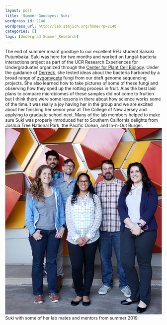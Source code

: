 ```yaml
---
layout: post
title: 'Summer Goodbyes: Suki'
wordpress_id: 2140
wordpress_url: http://lab.stajich.org/home/?p=2140
categories: []
tags: [Undergrad Summer_Research]
---
```

The end of summer meant goodbye to our excellent REU student Saisuki Putumbaka. Suki was here for two months and worked on fungal-bacteria interactions project as part of the UCR Research Experiences for Undergraduates organized through the [Center for Plant Cell Biology](https://cepceb.ucr.edu/reu/). Under the guidance of [Derreck ](http://lab.stajich.org/home/people/derreck-carter-house/)&nbsp;she tested ideas about the bacteria harbored by a broad range of [zygomycete](http://zygolife.org) fungi from our draft genome sequencing projects. She also learned how to take pictures of some of these fungi and observing how they sped up the rotting process in fruit. Alas the best laid plans to compare microbiomes of these samples did not come to fruition but I think there were some lessons in there about how science works some of the time.It was really a joy having her in the group and we are excited about her finishing her senior year at The College of New Jersey and applying to graduate school next. Many of the lab members helped to make sure Suki was properly introduced her to Southern California delights from Joshua Tree National Park, the Pacific Ocean, and In-n-Out Burger.
![Saisuki and some of the lab members](/images/wp_upload/2019/09/Saisuki_groupphoto.jpg) Suki with some of her lab mates and mentors from summer 2019.
